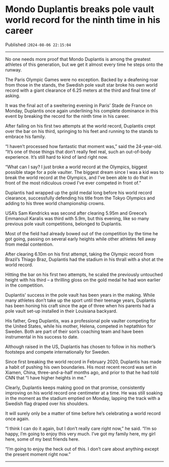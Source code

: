 # Mondo Duplantis breaks pole vault world record for the ninth time in his career

Published :`2024-08-06 22:15:04`

---

No one needs more proof that Mondo Duplantis is among the greatest athletes of this generation, but we get it almost every time he steps onto the runway.

The Paris Olympic Games were no exception. Backed by a deafening roar from those in the stands, the Swedish pole vault star broke his own world record with a giant clearance of 6.25 meters at the third and final time of asking.

It was the final act of a sweltering evening in Paris’ Stade de France on Monday, Duplantis once again underlining his complete dominance in this event by breaking the record for the ninth time in his career.

After failing on his first two attempts at the world record, Duplantis crept over the bar on his third, springing to his feet and running to the stands to embrace his family.

“I haven’t processed how fantastic that moment was,” said the 24-year-old. “It’s one of those things that don’t really feel real, such an out-of-body experience. It’s still hard to kind of land right now.

“What can I say? I just broke a world record at the Olympics, biggest possible stage for a pole vaulter. The biggest dream since I was a kid was to break the world record at the Olympics, and I’ve been able to do that in front of the most ridiculous crowd I’ve ever competed in front of.”

Duplantis had wrapped up the gold medal long before his world record clearance, successfully defending his title from the Tokyo Olympics and adding to his three world championship crowns.

USA’s Sam Kendricks was second after clearing 5.95m and Greece’s Emmanouil Karalis was third with 5.9m, but this evening, like so many previous pole vault competitions, belonged to Duplantis.

Most of the field had already bowed out of the competition by the time he got going, passing on several early heights while other athletes fell away from medal contention.

After clearing 6.10m on his first attempt, taking the Olympic record from Brazil’s Thiago Braz, Duplantis had the stadium in his thrall with a shot at the world record.

Hitting the bar on his first two attempts, he scaled the previously untouched height with his third – a thrilling gloss on the gold medal he had won earlier in the competition.

Duplantis’ success in the pole vault has been years in the making. While many athletes don’t take up the sport until their teenage years, Duplantis has been honing his craft since the age of three when his parents had a pole vault set-up installed in their Louisiana backyard.

His father, Greg Duplantis, was a professional pole vaulter competing for the United States, while his mother, Helena, competed in heptathlon for Sweden. Both are part of their son’s coaching team and have been instrumental in his success to date.

Although raised in the US, Duplantis has chosen to follow in his mother’s footsteps and compete internationally for Sweden.

Since first breaking the world record in February 2020, Duplantis has made a habit of pushing his own boundaries. His most recent record was set in Xiamen, China, three-and-a-half months ago, and prior to that he had told CNN that “I have higher heights in me.”

Clearly, Duplantis keeps making good on that promise, consistently improving on his world record one centimeter at a time. He was still soaking in the moment as the stadium emptied on Monday, lapping the track with a Swedish flag draped over his shoulders.

It will surely only be a matter of time before he’s celebrating a world record once again.

“I think I can do it again, but I don’t really care right now,” he said. “I’m so happy, I’m going to enjoy this very much. I’ve got my family here, my girl here, some of my best friends here.

“I’m going to enjoy the heck out of this. I don’t care about anything except the present moment right now.”

---

